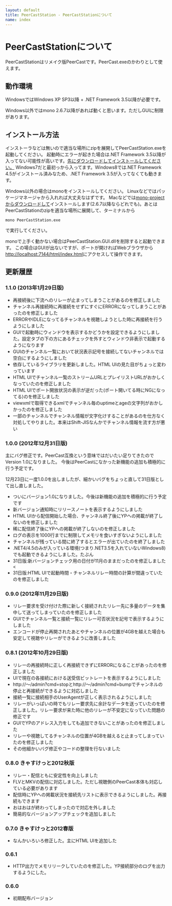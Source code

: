 ```yaml
---
layout: default
title: PeerCastStation - PeerCastStationについて
name: index
---
```


PeerCastStationについて
=======================
PeerCastStationはリメイク版PeerCastです。PeerCast.exeのかわりとして使えます。

動作環境
---------
WindowsではWindows XP SP3以降 + .NET Framework 3.5以降が必要です。

Windows以外ではmono 2.6.7以降があれば動くと思います。ただしGUIに制限があります。

インストール方法
----------------
インストーラなどは無いので適当な場所にzipを展開してPeerCastStation.exeを起動してください。
起動時にエラーが起きた場合は.NET Framework 3.5以降が入ってない可能性が高いです。[先にダウンロードしてインストールしてください。](http://www.microsoft.com/downloads/ja-jp/details.aspx?FamilyID=AB99342F-5D1A-413D-8319-81DA479AB0D7)
Windows7だと最初っから入ってます。Windows8では.NET Framework 4.5がインストール済みなため、.NET Framework 3.5が入ってなくても動きます。

Windows以外の場合はmonoをインストールしてください。
Linuxなどではパッケージマネージャから入れれば大丈夫なはずです。
Macなどでは[mono-projectからダウンロードして](http://www.go-mono.com/mono-downloads/download.html)インストールします(2.6.7以降ならどれでも)。あとはPeerCastStationのzipを適当な場所に展開して、ターミナルから

    mono PeerCastStation.exe

で実行してください。

monoで上手く動かない場合はPeerCastStation.GUI.dllを削除すると起動できます。
この場合はGUIが出ないですが、ポートが開ければWebブラウザから[http://localhost:7144/html/index.html](http://localhost:7144/html/index.html)にアクセスして操作できます。

更新履歴
--------

### 1.1.0 (2013年1月29日版)
* 再接続後に下流へのリレーが止まってしまうことがあるのを修正しました
* チャンネル再接続時に再接続をせずにすぐにERRORになってしまうことがあったのを修正しました
* ERRORやIDLEになってるチャンネルを視聴しようとした時に再接続を行うようにしました
* GUIで起動時にウィンドウを表示するかどうかを設定できるようにしました。設定タブの下の方にあるチェックを外すとウィンドウ非表示で起動するようになります
* GUIのチャンネル一覧において状況表示記号を接続してないチャンネルでは空白にするようにしました
* 依存しているライブラリを更新しました。HTML UIの見た目がちょっと変わっています
* HTML UIでチャンネル一覧のストリームURLとプレイリストURLがおかしくなっていたのを修正しました
* HTML UIでポート開放状況の表示が逆だった(ポート開いてる時にNGになってる)のを修正しました
* viewxmlで取得できるxmlでチャンネル毎のuptimeとageの文字列がおかしかったのを修正しました
* 一部のチャンネルでチャンネル情報が文字化けすることがあるのを仕方なく対処してやりました。本来はShift-JISなんかでチャンネル情報を流す方が悪い

### 1.0.0 (2012年12月31日版)
主にバグ修正です。PeerCast互換という意味ではだいたい足りてきたのでVersion 1.0になりました。
今後はPeerCastになかった新機能の追加も積極的に行う予定です。

12月23日に一度1.0.0を出しましたが、細かいバグをちょっと直して31日版として出し直しました。

* ついにバージョン1.0になりました。今後は新機能の追加を積極的に行う予定です
* 新バージョン通知時にリリースノートを表示するようにしました
* HTML UIから配信開始した場合、チャンネル終了後にYPへの掲載が終了しないのを修正しました
* 稀に配信終了後にYPへの掲載が終了しないのを修正しました
* ログの表示を1000行までに制限してメモリを食いすぎないようにしました
* チャンネルが残っている間に終了するとエラーが出ていたのを終了しました
* .NET4/4.5のみが入っている環境(つまり.NET3.5を入れていないWindows8)でも起動できるようにしました。たぶん
* 31日版:新バージョンチェック用の日付が11月のままだったのを修正しました<
* 31日版:HTML UIで起動時間・チャンネルリレー時間の計算が間違っていたのを修正しました

### 0.9.0 (2012年11月29日版)
* リレー要求を受け付けた際に新しく接続されたリレー先に多量のデータを集中して送ってしまっていたのを修正しました
* GUIでチャンネル一覧と接続一覧にリレー可否状況を記号で表示するようにしました
* エンコードが停止再開されたあとやチャンネルの位置が4GBを越えた場合も安定して視聴やリレーができるように改善しました

### 0.8.1 (2012年10月29日版)
* リレーの再接続時に正しく再接続できずにERRORになることがあったのを修正しました
* UIで現在の各接続における送受信ビットレートを表示するようにしました
* http://～/admin?cmd=stopとhttp://～/admin?cmd=bumpでチャンネルの停止と再接続ができるように対応しました
* 接続一覧に接続相手のUserAgentが正しく表示されるようにしました
* リレーがいっぱいの時でもリレー要求先に余計なデータを送っていたのを修正しました。リレー要求が来た時に他のリレーが不安定になっていた問題の修正です
* GUIでYPのアドレス入力をしても追加できないことがあったのを修正しました
* リレーや視聴してるチャンネルの位置が4GBを越えると止まってしまっていたのを修正しました
* その他細かいバグ修正やコードの整理を行ないました

### 0.8.0 きゃすけっと2012秋版
* リレー・配信ともに安定性を向上しました
* FLVとMKVの配信に対応しました。ただし視聴側のPeerCast本体も対応している必要があります
* 配信時にYPへの掲載状況を接続先リストに表示できるようにしました。再接続もできます
* おはおはが終わってしまったので対応を外しました
* 簡易的なバージョンアップチェックを追加しました

### 0.7.0 きゃすけっと2012春版
* なんかいろいろ修正した。主にHTML UIを追加した

### 0.6.1
* HTTP出力でメモリリークしていたのを修正した。YP接続部分のログを出力するようにした。

### 0.6.0
* 初期配布バージョン

